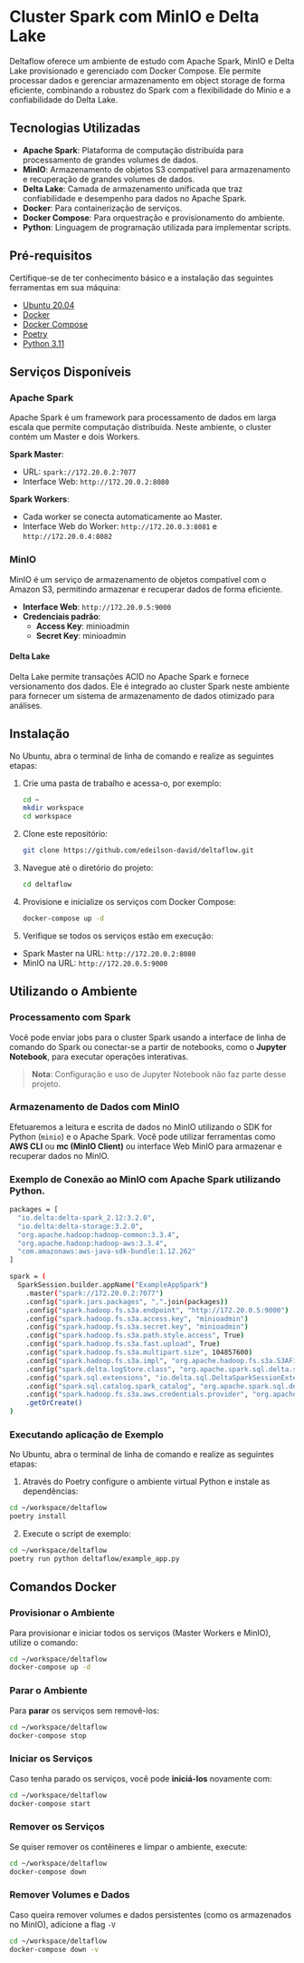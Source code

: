 # Cluster Spark com MinIO e Delta Lake

Deltaflow oferece um ambiente de estudo com Apache Spark, MinIO e Delta Lake provisionado e gerenciado com Docker
Compose. Ele permite processar dados e gerenciar armazenamento em object storage de forma eficiente, combinando a
robustez do Spark com a flexibilidade do Minio e a confiabilidade do Delta Lake.

## Tecnologias Utilizadas

- **Apache Spark**: Plataforma de computação distribuída para processamento de grandes volumes de dados.
- **MinIO**: Armazenamento de objetos S3 compatível para armazenamento e recuperação de grandes volumes de dados.
- **Delta Lake**: Camada de armazenamento unificada que traz confiabilidade e desempenho para dados no Apache Spark.
- **Docker**: Para containerização de serviços.
- **Docker Compose**: Para orquestração e provisionamento do ambiente.
- **Python**: Linguagem de programação utilizada para implementar scripts.

## Pré-requisitos

Certifique-se de ter conhecimento básico e a instalação das seguintes ferramentas em sua máquina:

- [Ubuntu 20.04](https://ubuntu.com/desktop/)
- [Docker](https://www.docker.com/)
- [Docker Compose](https://docs.docker.com/compose/)
- [Poetry](https://python-poetry.org/)
- [Python 3.11](https://www.python.org/)

## Serviços Disponíveis

### Apache Spark

Apache Spark é um framework para processamento de dados em larga escala que permite computação distribuída. Neste
ambiente, o cluster contém um Master e dois Workers.

**Spark Master**:

- URL: `spark://172.20.0.2:7077`
- Interface Web: `http://172.20.0.2:8080`

**Spark Workers**:

- Cada worker se conecta automaticamente ao Master.
- Interface Web do Worker: `http://172.20.0.3:8081` e `http://172.20.0.4:8082`

### MinIO

MinIO é um serviço de armazenamento de objetos compatível com o Amazon S3, permitindo armazenar e recuperar dados de
forma eficiente.

- **Interface Web**: `http://172.20.0.5:9000`
- **Credenciais padrão**:
    - **Access Key**: minioadmin
    - **Secret Key**: minioadmin

#### Delta Lake

Delta Lake permite transações ACID no Apache Spark e fornece versionamento dos dados. Ele é integrado ao cluster Spark
neste ambiente para fornecer um sistema de armazenamento de dados otimizado para análises.

## Instalação

No Ubuntu, abra o terminal de linha de comando e realize as seguintes etapas:

1. Crie uma pasta de trabalho e acessa-o, por exemplo:
   ```bash
   cd ~
   mkdir workspace
   cd workspace

2. Clone este repositório:
   ```bash
   git clone https://github.com/edeilson-david/deltaflow.git

3. Navegue até o diretório do projeto:
   ```bash
   cd deltaflow

4. Provisione e inicialize os serviços com Docker Compose:
   ```bash
   docker-compose up -d

5. Verifique se todos os serviços estão em execução:

- Spark Master na URL: `http://172.20.0.2:8080`
- MinIO na URL: `http://172.20.0.5:9000`

## Utilizando o Ambiente

### Processamento com Spark

Você pode enviar jobs para o cluster Spark usando a interface de linha de comando do Spark ou conectar-se a partir de
notebooks, como o **Jupyter Notebook**, para executar operações interativas.

> **Nota**: Configuração e uso de Jupyter Notebook não faz parte desse projeto.

### Armazenamento de Dados com MinIO

Efetuaremos a leitura e escrita de dados no MinIO utilizando o SDK for Python (`minio`) e o Apache Spark. Você pode
utilizar ferramentas como **AWS CLI** ou **mc (MinIO Client)** ou interface Web MinIO para armazenar e recuperar dados
no MinIO.

### Exemplo de Conexão ao MinIO com Apache Spark utilizando Python.

```bash
packages = [
  "io.delta:delta-spark_2.12:3.2.0",
  "io.delta:delta-storage:3.2.0",
  "org.apache.hadoop:hadoop-common:3.3.4",
  "org.apache.hadoop:hadoop-aws:3.3.4",
  "com.amazonaws:aws-java-sdk-bundle:1.12.262"
]

spark = (
  SparkSession.builder.appName("ExampleAppSpark")
    .master("spark://172.20.0.2:7077")
    .config("spark.jars.packages", ",".join(packages))
    .config("spark.hadoop.fs.s3a.endpoint", "http://172.20.0.5:9000")
    .config("spark.hadoop.fs.s3a.access.key", "minioadmin")
    .config("spark.hadoop.fs.s3a.secret.key", "minioadmin")
    .config("spark.hadoop.fs.s3a.path.style.access", True)
    .config("spark.hadoop.fs.s3a.fast.upload", True)
    .config("spark.hadoop.fs.s3a.multipart.size", 104857600)
    .config("spark.hadoop.fs.s3a.impl", "org.apache.hadoop.fs.s3a.S3AFileSystem")
    .config("spark.delta.logStore.class", "org.apache.spark.sql.delta.storage.S3SingleDriverLogStore")
    .config("spark.sql.extensions", "io.delta.sql.DeltaSparkSessionExtension")
    .config("spark.sql.catalog.spark_catalog", "org.apache.spark.sql.delta.catalog.DeltaCatalog")
    .config("spark.hadoop.fs.s3a.aws.credentials.provider", "org.apache.hadoop.fs.s3a.SimpleAWSCredentialsProvider")
    .getOrCreate()
)
```

### Executando aplicação de Exemplo

No Ubuntu, abra o terminal de linha de comando e realize as seguintes etapas:

1. Através do Poetry configure o ambiente virtual Python e instale as dependências:

```bash
cd ~/workspace/deltaflow
poetry install
```

2. Execute o script de exemplo:

 ```bash
cd ~/workspace/deltaflow
poetry run python deltaflow/example_app.py
```

## Comandos Docker

### Provisionar o Ambiente

Para provisionar e iniciar todos os serviços (Master Workers e MinIO), utilize o comando:

```bash
cd ~/workspace/deltaflow
docker-compose up -d
```

### Parar o Ambiente

Para **parar** os serviços sem removê-los:

```bash
cd ~/workspace/deltaflow
docker-compose stop
```

### Iniciar os Serviços

Caso tenha parado os serviços, você pode **iniciá-los** novamente com:

```bash
cd ~/workspace/deltaflow
docker-compose start
```

### Remover os Serviços

Se quiser remover os contêineres e limpar o ambiente, execute:

```bash
cd ~/workspace/deltaflow
docker-compose down
```

### Remover Volumes e Dados

Caso queira remover volumes e dados persistentes (como os armazenados no MinIO), adicione a flag `-V`

```bash
cd ~/workspace/deltaflow
docker-compose down -v
```
